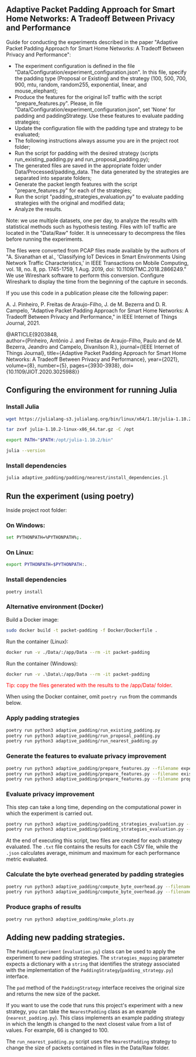 <h2>Adaptive Packet Padding Approach for Smart Home Networks: A Tradeoff Between Privacy and Performance</h2>
Guide for conducting the experiments described in the paper "Adaptive Packet Padding Approach for Smart Home Networks: A Tradeoff Between Privacy and Performance":

- The experiment configuration is defined in the file "Data/Configuration/experiment_configuration.json". In this file, specify the padding type (Proposal or Existing) and the strategy (100, 500, 700, 900, mtu, random, random255, exponential, linear, and mouse_elephant);
- Produce the features for the original IoT traffic with the script "prepare_features.py". Please, in file "Data/Configuration/experiment_configuration.json", set 'None' for padding and paddingStrategy. Use these features to evaluate padding strategies;
- Update the configuration file with the padding type and strategy to be evaluated;
- The following instructions always assume you are in the project root folder;
- Run the script for padding with the desired strategy (scripts run_existing_padding.py and run_proposal_padding.py);
- The generated files are saved in the appropriate folder under Data/Processed/padding_data. The data generated by the strategies are separated into separate folders;
- Generate the packet length features with the script "prepare_features.py" for each of the strategies;
- Run the script "padding_strategies_evaluation.py" to evaluate padding strategies with the original and modified data;
- Analyze the results.

Note: we use multiple datasets, one per day, to analyze the results with statistical methods such as hypothesis testing. Files with IoT traffic are located in the "Data/Raw" folder. It is unnecessary to decompress the files before running the experiments.  

The files were converted from PCAP files made available by the authors of "A. Sivanathan et al., 'Classifying IoT Devices in Smart Environments Using Network Traffic Characteristics,' in IEEE Transactions on Mobile Computing, vol. 18, no. 8, pp. 1745-1759, 1 Aug. 2019, doi: 10.1109/TMC.2018.2866249." We use Wireshark software to perform this conversion. Configure Wireshark to display the time from the beginning of the capture in seconds.

If you use this code in a publication please cite the following paper:

A. J. Pinheiro, P. Freitas de Araujo-Filho, J. de M. Bezerra and D. R. Campelo, "Adaptive Packet Padding Approach for Smart Home Networks: A Tradeoff Between Privacy and Performance," in IEEE Internet of Things Journal, 2021.

@ARTICLE{9203848,  
author={Pinheiro, Antônio J. and Freitas de Araujo-Filho, Paulo and de M. Bezerra, Jeandro and Campelo, Divanilson R.},  journal={IEEE Internet of Things Journal},  title={Adaptive Packet Padding Approach for Smart Home Networks: A Tradeoff Between Privacy and Performance},  year={2021},  volume={8},  number={5},  pages={3930-3938},  doi={10.1109/JIOT.2020.3025988}}


## Configuring the environment for running Julia

### Install Julia
```sh
wget https://julialang-s3.julialang.org/bin/linux/x64/1.10/julia-1.10.2-linux-x86_64.tar.gz
```
```sh
tar zxvf julia-1.10.2-linux-x86_64.tar.gz -C /opt
```

```sh
export PATH="$PATH:/opt/julia-1.10.2/bin"
```

```sh
julia --version
```

### Install dependencies
```sh
julia adaptive_padding/padding/nearest/install_dependencies.jl 
```

## Run the experiment (using poetry)
Inside project root folder:

### On Windows:
```sh
set PYTHONPATH=%PYTHONPATH%;.
```

### On Linux:
```sh
export PYTHONPATH=$PYTHONPATH:.
```

### Install dependencies
```sh
poetry install
```

### Alternative environment (Docker)
Build a Docker image:
```sh
sudo docker build -t packet-padding -f Docker/Dockerfile .
```

Run the container (Linux):
```sh
docker run -v ./Data/:/app/Data --rm -it packet-padding
```

Run the container (Windows):
```sh
docker run -v .\Data\:/app/Data --rm -it packet-padding
```

<span style="color:red">Tip: copy the files generated with the results to the /app/Data/ folder</span>.

When using the Docker container, omit ```poetry run``` from the commands below.

### Apply padding strategies
```sh
poetry run python3 adaptive_padding/run_existing_padding.py
poetry run python3 adaptive_padding/run_proposal_padding.py
poetry run python3 adaptive_padding/run_nearest_padding.py
```

### Generate the features to evaluate privacy improvement
```sh
poetry run python3 adaptive_padding/prepare_features.py --filename experiment_configuration.json
poetry run python3 adaptive_padding/prepare_features.py --filename existing_experiment_configuration.json
poetry run python3 adaptive_padding/prepare_features.py --filename proposal_experiment_configuration.json
```

### Evaluate privacy improvement
This step can take a long time, depending on the computational power in which the experiment is carried out.
```sh
poetry run python3 adaptive_padding/padding_strategies_evaluation.py --filename existing_experiment_configuration.json
poetry run python3 adaptive_padding/padding_strategies_evaluation.py --filename proposal_experiment_configuration.json
```
At the end of executing this script, two files are created for each strategy evaluated. The ```.txt``` file contains the results for each CSV file, while the ```.json``` calculates average, minimum and maximum for each performance metric evaluated.

### Calculate the byte overhead generated by padding strategies
```sh
poetry run python3 adaptive_padding/compute_byte_overhead.py --filename existing_experiment_configuration.json
poetry run python3 adaptive_padding/compute_byte_overhead.py --filename proposal_experiment_configuration.json
```

### Produce graphs of results
```sh
poetry run python3 adaptive_padding/make_plots.py
```

## Adding new padding strategies.
The ```PaddingExperiment``` (```evaluation.py```) class can be used to apply the experiment to new padding strategies. The ```strategies_mapping``` parameter expects a dictionary with a ```string``` that identifies the strategy associated with the implementation of the ```PaddingStrategy```(```padding_strategy.py```) interface.

The ```pad``` method of the ```PaddingStrategy``` interface receives the original size and returns the new size of the packet.

If you want to use the code that runs this project's experiment with a new strategy, you can take the ```NearestPadding``` class as an example (```nearest_padding.py```). This class implements an example padding strategy in which the length is changed to the next closest value from a list of values. For example, 66 is changed to 100.

The ```run_nearest_padding.py``` script uses the ```NearestPadding``` strategy to change the size of packets contained in files in the Data/Raw folder.
